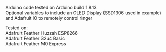 Arduino code tested on Arduino build 1.8.13  
Optional variables to include an OLED Display (SSD1306 used in example) and Adafruit IO to remotely control ringer  

Tested on:  
Adafruit Feather Huzzah ESP8266  
Adafruit Feather 32u4 Basic  
Adafruit Feather M0 Express
